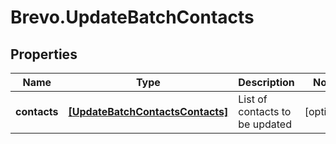 # Brevo.UpdateBatchContacts

## Properties
Name | Type | Description | Notes
------------ | ------------- | ------------- | -------------
**contacts** | [**[UpdateBatchContactsContacts]**](UpdateBatchContactsContacts.md) | List of contacts to be updated | [optional] 


